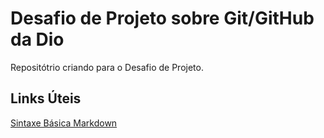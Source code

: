 # Desafio de Projeto sobre Git/GitHub da Dio
Repositótrio criando para o Desafio de Projeto.

## Links Úteis
[Sintaxe Básica Markdown](https://www.markdownguide.org/basic-syntax/)
